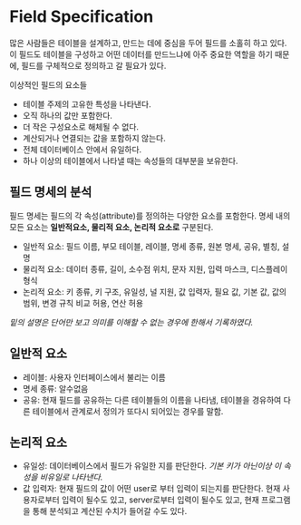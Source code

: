 # Field Specification

 많은 사람들은 테이블을 설계하고, 만드는 데에 중심을 두어 필드를 소홀히 하고 있다. 이 필드도 테이블을 구성하고 어떤 데이터를 만드느냐에 아주 중요한 역할을 하기 때문에, 필드를 구체적으로 정의하고 갈 필요가 있다.
  
 이상적인 필드의 요소들

- 테이블 주제의 고유한 특성을 나타낸다.
- 오직 하나의 값만 포함한다.
- 더 작은 구성요소로 해체될 수 없다.
- 계산되거나 연결되는 값을 포함하지 않는다.
- 전체 데이터베이스 안에서 유일하다.
- 하나 이상의 테이블에서 나타낼 때는 속성들의 대부분을 보유한다.

## 필드 명세의 분석

 필드 명세는 필드의 각 속성(attribute)를 정의하는 다양한 요소를 포함한다. 명세 내의 모든 요소는 **일반적요소, 물리적 요소, 논리적 요소로** 구분된다.

- 일반적 요소: 필드 이름, 부모 테이블, 레이블, 명세 종류, 원본 명세, 공유, 별칭, 설명
- 물리적 요소: 데이터 종류, 길이, 소수점 위치, 문자 지원, 입력 마스크, 디스플레이 형식
- 논리적 요소: 키 종류, 키 구조, 유일성, 널 지원, 값 입력자, 필요 값, 기본 값, 값의 범위, 변경 규칙 비교 허용, 연산 허용

_밑의 설명은 단어만 보고 의미를 이해할 수 없는 경우에 한해서 기록하였다._

## 일반적 요소

- 레이블: 사용자 인터페이스에서 불리는 이름
- 명세 종류: 알수없음
- 공유: 현재 필드를 공유하는 다른 테이블들의 이름을 나타냄, 테이블을 경유하여 다른 테이블에서 관계로서 정의가 또다시 되어있는 경우를 말함.

## 논리적 요소

- 유일성: 데이터베이스에서 필드가 유일한 지를 판단한다. _기본 키가 아닌이상 이 속성을 비유일로 나타낸다._
- 값 입력자: 현재 필드의 값이 어떤 user로 부터 입력이 되는지를 판단한다. 현재 사용자로부터 입력이 될수도 있고, server로부터 입력이 될수도 있고, 현재 프로그램을 통해 분석되고 계산된 수치가 들어갈 수도 있다.